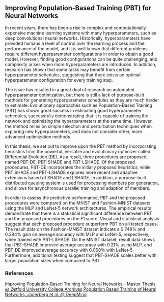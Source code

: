 ## Improving Population-Based Training (PBT) for Neural Networks

In recent years, there has been a rise in complex and computationally expensive machine learning systems with many hyperparameters, such as deep convolutional neural networks. Historically, hyperparameters have provided humans a level of control over the learning process and the performance of the model, and it is well known that different problems require different hyperparameter configurations in order to obtain a good model. However, finding good configurations can be quite challenging, and complexity arises when more hyperparameters are introduced. In addition, research has shown that some tasks may benefit from certain hyperparameter schedules, suggesting that there exists an optimal hyperparameter configuration for every training step.

The issue has resulted in a great deal of research on automated hyperparameter optimization, but there is still a lack of purpose-built methods for generating hyperparameter schedules as they are much harder to estimate. Evolutionary approaches such as Population-Based Training (PBT) has shown great success in estimating good hyperparameter schedules, successfully demonstrating that it is capable of training the network and optimizing the hyperparameters at the same time. However, the method relies on simple selection and perturbation techniques when exploring new hyperparameters, and does not consider other, more advanced optimization methods.

In this thesis, we set out to improve upon the PBT method by incorporating heuristics from the powerful, versatile and evolutionary optimizer called Differential Evolution (DE). As a result, three procedures are proposed, named PBT-DE, PBT-SHADE and PBT-LSHADE. Of the proposed procedures, PBT-DE incorporates the initially proposed heuristics, while PBT SHADE and PBT-LSHADE explores more recent and adaptive extensions based of SHADE and LSHADE. In addition, a purpose-built distributed queuing system is used for processing members per generation, and allows for asynchronous parallel training and adaption of members.

In order to assess the predictive performance, PBT and the proposed procedures were compared on the MNIST and Fashion-MNIST datasets using the MLP and LeNet-5 network architectures. The empirical results demonstrate that there is a statistical significant difference between PBT and the proposed procedures on the F1 score. Visual and statistical analysis suggest that each proposed procedure outperform PBT on all tested cases. The result data on the Fashion-MNIST dataset indicate a 0.748% and 0.384% gain on average accuracy with MLP and LeNet-5, respectively, when trained with PBT-LSHADE. On the MNIST dataset, result data shows that PBT-SHADE improved average accuracy with 0.21% using MLP, and PBT-DE improved average accuracy with 0.068% with LeNet-5. Furthermore, additional testing suggest that PBT-SHADE scales better with larger population sizes when compared to PBT.

### References
[Improving Population-Based Training for Neural Networks - Master Thesis @ Østfold University College Archives](https://hiof.brage.unit.no/hiof-xmlui/handle/11250/2679831)
[Population Based Training of Neural Networks, Jaderberg et al. @ DeepMind](https://arxiv.org/abs/1711.09846)
